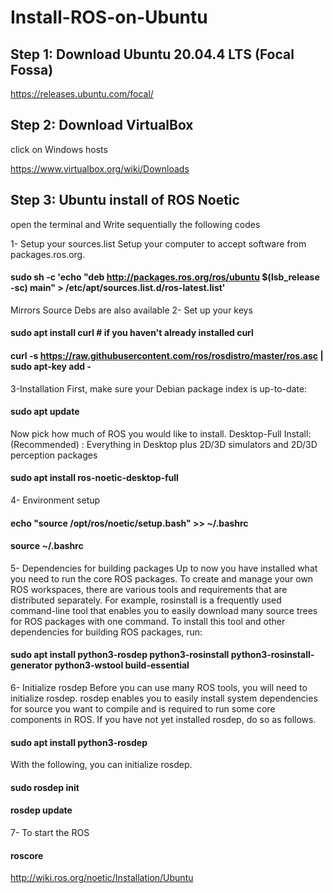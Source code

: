 # Install-ROS-on-Ubuntu

## Step 1: Download Ubuntu 20.04.4 LTS (Focal Fossa)
https://releases.ubuntu.com/focal/

## Step 2: Download VirtualBox
click on Windows hosts 

https://www.virtualbox.org/wiki/Downloads

## Step 3: Ubuntu install of ROS Noetic
open the terminal and Write sequentially the following codes 

1- Setup your sources.list
Setup your computer to accept software from packages.ros.org.
#### sudo sh -c 'echo "deb http://packages.ros.org/ros/ubuntu $(lsb_release -sc) main" > /etc/apt/sources.list.d/ros-latest.list'
Mirrors Source Debs are also available
2- Set up your keys
#### sudo apt install curl # if you haven't already installed curl
#### curl -s https://raw.githubusercontent.com/ros/rosdistro/master/ros.asc | sudo apt-key add -
3-Installation
First, make sure your Debian package index is up-to-date:
#### sudo apt update
Now pick how much of ROS you would like to install.
Desktop-Full Install: (Recommended) : Everything in Desktop plus 2D/3D simulators and 2D/3D perception packages
#### sudo apt install ros-noetic-desktop-full
4- Environment setup
#### echo "source /opt/ros/noetic/setup.bash" >> ~/.bashrc
#### source ~/.bashrc
5- Dependencies for building packages
Up to now you have installed what you need to run the core ROS packages. To create and manage your own ROS workspaces, there are various tools and requirements that are distributed separately. For example, rosinstall is a frequently used command-line tool that enables you to easily download many source trees for ROS packages with one command.
To install this tool and other dependencies for building ROS packages, run:
#### sudo apt install python3-rosdep python3-rosinstall python3-rosinstall-generator python3-wstool build-essential
6- Initialize rosdep
Before you can use many ROS tools, you will need to initialize rosdep. rosdep enables you to easily install system dependencies for source you want to compile and is required to run some core components in ROS. If you have not yet installed rosdep, do so as follows.
#### sudo apt install python3-rosdep
With the following, you can initialize rosdep.
#### sudo rosdep init
#### rosdep update
7- To start the ROS
#### roscore
http://wiki.ros.org/noetic/Installation/Ubuntu
